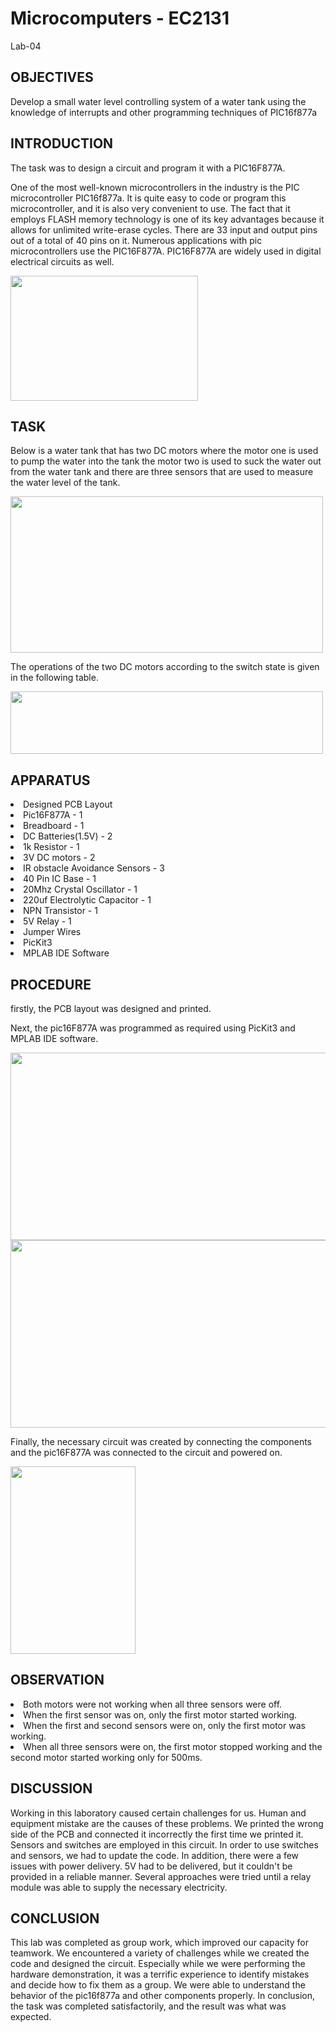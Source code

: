 # Microcomputers - EC2131
Lab-04

## OBJECTIVES
Develop a small water level controlling system of a water tank using the knowledge of interrupts and other programming techniques of PIC16f877a

## INTRODUCTION
The task was to design a circuit and program it with a PIC16F877A.

One of the most well-known microcontrollers in the industry is the PIC microcontroller PIC16f877a. It is quite easy to code or program this microcontroller, and it is also very convenient to use. The fact that it employs FLASH memory technology is one of its key advantages because it allows for unlimited write-erase cycles. There are 33 input and output pins out of a total of 40 pins on it. Numerous applications with pic microcontrollers use the PIC16F877A. PIC16F877A are widely used in digital electrical circuits as well.

<image src = "https://user-images.githubusercontent.com/111268465/185557347-3b599ba4-1a1a-421f-b935-e778d859f728.png" width = 300 height = 200>
  


## TASK
Below is a water tank that has two DC motors where the motor one is used to pump the water into the tank the motor two is used to suck the water out from the water tank and there are three sensors that are used to measure the water level of the tank.

<image src = "https://user-images.githubusercontent.com/111268465/185360443-1f7e43f5-4da9-4d61-a541-792ddff3428b.png" width = "500" height = "250" />

The operations of the two DC motors according to the switch state is given in the following  table. 

<image src = "https://user-images.githubusercontent.com/111268465/185362506-5dec6287-6b1c-4bd1-bbe5-c5014c13f298.png" width = "500" height = "100" />

## APPARATUS
<li>Designed PCB Layout
<li>Pic16F877A - 1
  <li>Breadboard - 1
    <li>DC Batteries(1.5V) - 2
     <li>1k Resistor - 1
  <li>3V DC motors - 2  
    <li>IR obstacle Avoidance Sensors - 3
      <li>40 Pin IC Base - 1
        <li>20Mhz Crystal Oscillator - 1
          <li>220uf Electrolytic Capacitor - 1
            <li>NPN Transistor - 1
              <li>5V Relay - 1
                <li> Jumper Wires 
                  <li>PicKit3
                    <li>MPLAB IDE Software
                
                      
                      
## PROCEDURE
firstly, the PCB layout was designed and printed.
                      
Next, the pic16F877A was programmed as required using PicKit3 and MPLAB IDE software.
                      
<image src = "https://user-images.githubusercontent.com/111268465/185560137-bc5c0ca4-d3ac-4a09-872d-af1f8b2f615d.jpg" width = 600 height = 300>
<image src = "https://user-images.githubusercontent.com/111268465/185560381-55626a37-f3db-4fcb-8edd-34b9a87d29e4.jpg" width = 600 height = 300>


Finally, the necessary circuit was created by connecting the components and the pic16F877A was connected to the circuit and powered on.

<image src = "https://user-images.githubusercontent.com/111268465/185557954-21cf6e88-18b2-4fa1-8e88-e73a8637276c.jpg" width = 200 height = 300>
  
                        



 
                      
                      
                      
## OBSERVATION
<li>Both motors were not working when all three sensors were off.
                      
<li>When the first sensor was on, only the first motor started working.
                      
<li>When the first and second sensors were on, only the first motor was working.
                      
<li>When all three sensors were on, the first motor stopped working and the second motor started working only for 500ms.
  
 
## DISCUSSION
Working in this laboratory caused certain challenges for us. Human and equipment mistake are the causes of these problems. We printed the wrong side of the PCB and connected it incorrectly the first time we printed it. Sensors and switches are employed in this circuit. In order to use switches and sensors, we had to update the code. In addition, there were a few issues with power delivery. 5V had to be delivered, but it couldn't be provided in a reliable manner. Several approaches were tried until a relay module was able to supply the necessary electricity.
  
## CONCLUSION
This lab was completed as group work, which improved our capacity for teamwork. We encountered a variety of challenges while we created the code and designed the circuit. Especially while we were performing the hardware demonstration, it was a terrific experience to identify mistakes and decide how to fix them as a group. We were able to understand the behavior of the pic16f877a and other components properly. In conclusion, the task was completed satisfactorily, and the result was what was expected.
  





